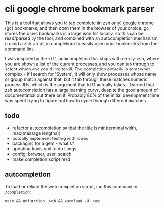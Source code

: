 cli google chrome bookmark parser
=================================

This is a tool that allows you to tab complete (in zsh only) google chrome (gc)
bookmarks, and then open them in the browser of your choice. gc stores the
users bookmarks in a large json file locally, so this can be read/parsed by the
tool, and combined with an autocompletion mechanism (i used a zsh script, in
completion) to easily open your bookmarks from the command line.

I was inspired by the `kill` autocompletion that ships with oh-my-zsh, where
you are shown a list of the current processes, and you can tab through to
select which one you'd like to kill. The completion actually is somewhat
complex - if I search for 'System', it will only show processes whose name or
group match against that, but it tab through these matches numeric process IDs,
which is the argument that `kill` actually takes. I learned that zsh
autocompletion has a large learning curve, despite the good amount of
documentation out there on it. Probably 80% of the initial development time was
spent trying to figure out how to cycle through different matches...


## todo

- refactor autocompletion so that the title is
    min(terminal width, max(message lengths))
- actually implement testing with rspec
- packaging for a gem - whatis?
- updating travis.yml to do things
- config: browser, user, search
- make completion script read


## autcompletion

To load or reload the web completion script, run this command in `/completion`:

    make && unfunction _web && autoload -U _web


